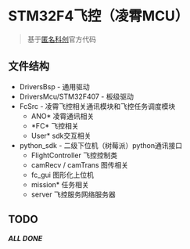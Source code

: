 # STM32F4飞控（凌霄MCU）

> 基于[匿名科创](http://www.anotc.com/wiki/%E5%8C%BF%E5%90%8D%E4%BA%A7%E5%93%81%E8%B5%84%E6%96%99/%E8%B5%84%E6%96%99%E4%B8%8B%E8%BD%BD%E9%93%BE%E6%8E%A5%E6%B1%87%E6%80%BB)官方代码

## 文件结构

* DriversBsp - 通用驱动
* DriversMcu/STM32F407 - 板级驱动
* FcSrc - 凌霄飞控相关通讯模块和飞控任务调度模块
  * ANO* 凌霄通讯相关
  * \*FC* 飞控相关
  * User* sdk交互相关
* python_sdk - 二级下位机（树莓派）python通讯接口
  * FlightController 飞控控制类
  * camRecv / camTrans 图传相关
  * fc_gui 图形化上位机
  * mission* 任务相关
  * server 飞控服务网络服务器

## TODO

***ALL DONE***
